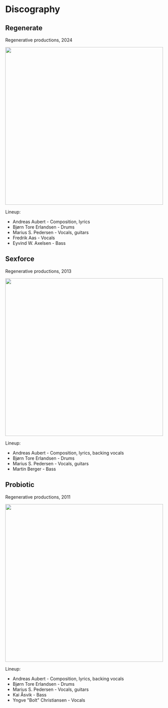 # Discography

## Regenerate

Regenerative productions, 2024

<a href="/releases/regenerate-small.jpg" target="_blank">
    <img src="/releases/regenerate-small.jpg" width="500" />
</a>

Lineup:
* Andreas Aubert - Composition, lyrics
* Bjørn Tore Erlandsen - Drums
* Marius S. Pedersen - Vocals, guitars
* Fredrik Aas - Vocals
* Eyvind W. Axelsen - Bass

## Sexforce

Regenerative productions, 2013

<a href="/releases/sexforce.jpg" target="_blank">
    <img src="/releases/sexforce.jpg" width="500" />
</a>

Lineup:
* Andreas Aubert - Composition, lyrics, backing vocals
* Bjørn Tore Erlandsen - Drums
* Marius S. Pedersen - Vocals, guitars
* Martin Berger - Bass

## Probiotic

Regenerative productions, 2011

<a href="/releases/probiotic.jpg" target="_blank">
    <img src="/releases/probiotic.jpg" width="500" />
</a>

Lineup:
* Andreas Aubert - Composition, lyrics, backing vocals
* Bjørn Tore Erlandsen - Drums
* Marius S. Pedersen - Vocals, guitars
* Kai Åsvik - Bass
* Yngve "Bolt" Christiansen - Vocals
